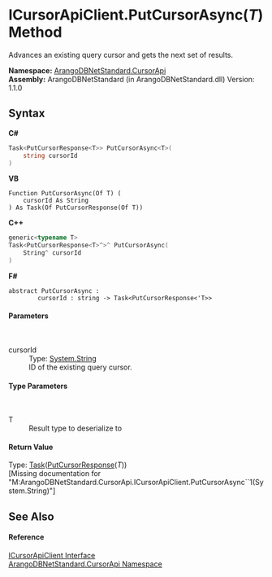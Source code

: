 # ICursorApiClient.PutCursorAsync(*T*) Method 
 

Advances an existing query cursor and gets the next set of results.

**Namespace:**&nbsp;<a href="07594271-f588-4e19-bc70-abde35f2665a">ArangoDBNetStandard.CursorApi</a><br />**Assembly:**&nbsp;ArangoDBNetStandard (in ArangoDBNetStandard.dll) Version: 1.1.0

## Syntax

**C#**<br />
``` C#
Task<PutCursorResponse<T>> PutCursorAsync<T>(
	string cursorId
)

```

**VB**<br />
``` VB
Function PutCursorAsync(Of T) ( 
	cursorId As String
) As Task(Of PutCursorResponse(Of T))
```

**C++**<br />
``` C++
generic<typename T>
Task<PutCursorResponse<T>^>^ PutCursorAsync(
	String^ cursorId
)
```

**F#**<br />
``` F#
abstract PutCursorAsync : 
        cursorId : string -> Task<PutCursorResponse<'T>> 

```


#### Parameters
&nbsp;<dl><dt>cursorId</dt><dd>Type: <a href="https://docs.microsoft.com/dotnet/api/system.string" target="_blank" rel="noopener noreferrer">System.String</a><br />ID of the existing query cursor.</dd></dl>

#### Type Parameters
&nbsp;<dl><dt>T</dt><dd>Result type to deserialize to</dd></dl>

#### Return Value
Type: <a href="https://docs.microsoft.com/dotnet/api/system.threading.tasks.task-1" target="_blank" rel="noopener noreferrer">Task</a>(<a href="f24473b7-8dbe-9a51-80d8-6c445592d241">PutCursorResponse</a>(*T*))<br />\[Missing <returns> documentation for "M:ArangoDBNetStandard.CursorApi.ICursorApiClient.PutCursorAsync``1(System.String)"\]

## See Also


#### Reference
<a href="f00f9b51-4bec-995b-0cb0-b91142c0ceab">ICursorApiClient Interface</a><br /><a href="07594271-f588-4e19-bc70-abde35f2665a">ArangoDBNetStandard.CursorApi Namespace</a><br />